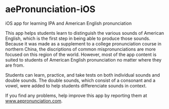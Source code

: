 # aePronunciation-iOS

iOS app for learning IPA and American English pronunciation

This app helps students learn to distinguish the various sounds of American English, which is the first step in being able to produce those sounds. Because it was made as a supplement to a college pronunciation course in northern China, the discriptions of common mispronunciations are more focused on this region of the world. However, most of the app content is suited to students of American English pronunciation no matter where they are from.

Students can learn, practice, and take tests on both individual sounds and double sounds. The double sounds, which consist of a consonant and a vowel, were added to help students differenciate sounds in context.

If you find any problems, help improve this app by reporting them at www.aepronunciation.com.
